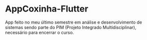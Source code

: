 # AppCoxinha-Flutter
App feito no meu último semestre em análise e desenvolvimento de sistemas sendo parte do PIM (Projeto Integrado Multidisciplinar), necessário para encerrar o curso.
